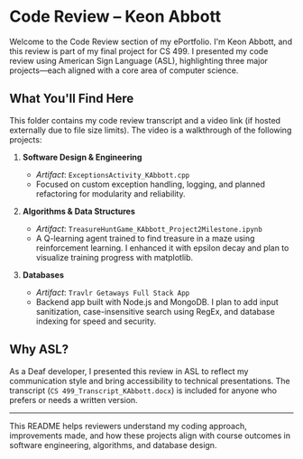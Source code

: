 # Code Review – Keon Abbott

Welcome to the Code Review section of my ePortfolio. I'm Keon Abbott, and this review is part of my final project for CS 499. I presented my code review using American Sign Language (ASL), highlighting three major projects—each aligned with a core area of computer science.

## What You'll Find Here

This folder contains my code review transcript and a video link (if hosted externally due to file size limits). The video is a walkthrough of the following projects:

1. **Software Design & Engineering**  
   - *Artifact*: `ExceptionsActivity_KAbbott.cpp`  
   - Focused on custom exception handling, logging, and planned refactoring for modularity and reliability.

2. **Algorithms & Data Structures**  
   - *Artifact*: `TreasureHuntGame_KAbbott_Project2Milestone.ipynb`  
   - A Q-learning agent trained to find treasure in a maze using reinforcement learning. I enhanced it with epsilon decay and plan to visualize training progress with matplotlib.

3. **Databases**  
   - *Artifact*: `Travlr Getaways Full Stack App`  
   - Backend app built with Node.js and MongoDB. I plan to add input sanitization, case-insensitive search using RegEx, and database indexing for speed and security.

## Why ASL?

As a Deaf developer, I presented this review in ASL to reflect my communication style and bring accessibility to technical presentations. The transcript (`CS 499_Transcript_KAbbott.docx`) is included for anyone who prefers or needs a written version.

---

This README helps reviewers understand my coding approach, improvements made, and how these projects align with course outcomes in software engineering, algorithms, and database design.

